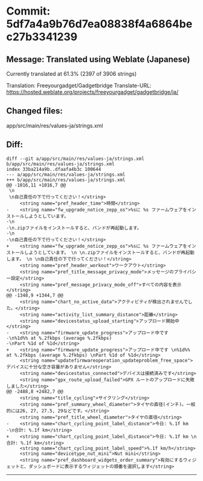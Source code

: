 # Commit: 5df7a4a9b76d7ea08838f4a6864bec27b3341239
## Message: Translated using Weblate (Japanese)

Currently translated at 61.3% (2397 of 3906 strings)

Translation: Freeyourgadget/Gadgetbridge
Translate-URL: https://hosted.weblate.org/projects/freeyourgadget/gadgetbridge/ja/
## Changed files:
app/src/main/res/values-ja/strings.xml

## Diff:
```
diff --git a/app/src/main/res/values-ja/strings.xml b/app/src/main/res/values-ja/strings.xml
index 33ba214a9b..dfaafa4b3c 100644
--- a/app/src/main/res/values-ja/strings.xml
+++ b/app/src/main/res/values-ja/strings.xml
@@ -1016,11 +1016,7 @@
 \n
 \n自己責任の下で行ってください！</string>
     <string name="pref_header_time">時間</string>
-    <string name="fw_upgrade_notice_zepp_os">%sに %s ファームウェアをインストールしようとしています。
-\n
-\n.zipファイルをインストールすると、バンドが再起動します。
-\n
-\n自己責任の下で行ってください！</string>
+    <string name="fw_upgrade_notice_zepp_os">%sに %s ファームウェアをインストールしようとしています。 \n \n.zipファイルをインストールすると、バンドが再起動します。 \n \n自己責任の下で行ってください！</string>
     <string name="pref_header_workout">ワークアウト</string>
     <string name="pref_title_message_privacy_mode">メッセージのプライバシー設定</string>
     <string name="pref_message_privacy_mode_off">すべての内容を表示</string>
@@ -1348,9 +1344,7 @@
     <string name="chart_no_active_data">アクティビティが検出されませんでした。</string>
     <string name="activity_list_summary_distance">距離</string>
     <string name="devicestatus_upload_starting">アップロード開始中</string>
-    <string name="firmware_update_progress">アップロード中です
-\n%1d%% at %.2fkbps (average %.2fkbps)
-\nPart %1d of %1d</string>
+    <string name="firmware_update_progress">アップロード中です \n%1d%% at %.2fkbps (average %.2fkbps) \nPart %1d of %1d</string>
     <string name="updatefirmwareoperation_updateproblem_free_space">デバイスに十分な空き容量がありません</string>
     <string name="devicestatus_connected">デバイスは接続済みです</string>
     <string name="gpx_route_upload_failed">GPX ルートのアップロードに失敗しました</string>
@@ -2488,8 +2482,7 @@
     <string name="title_cycling">サイクリング</string>
     <string name="pref_summary_wheel_diameter">タイヤの直径(インチ)。一般的には26, 27, 27.5, 29などです。</string>
     <string name="pref_title_wheel_diameter">タイヤの直径</string>
-    <string name="chart_cycling_point_label_distance">今日: %.1f km
-\n合計: %.1f km</string>
+    <string name="chart_cycling_point_label_distance">今日: %.1f km \n合計: %.1f km</string>
     <string name="chart_cycling_point_label_speed">%.1f km/h</string>
     <string name="devicetype_nut_mini">Nut mini</string>
     <string name="pref_dashboard_widgets_order_summary">有効にするウィジェットと、ダッシュボードに表示するウィジェットの順番を選択します</string>
```
-----------------------------------
